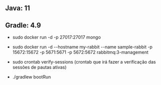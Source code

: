 ## Java: 11
## Gradle: 4.9

- sudo docker run -d -p 27017:27017 mongo

- sudo docker run -d --hostname my-rabbit --name sample-rabbit -p 15672:15672 -p 5671:5671 -p 5672:5672 rabbitmq:3-management

- sudo crontab verify-sessions (crontab que irá fazer a verificação das sessões de pautas ativas)

- ./gradlew bootRun

